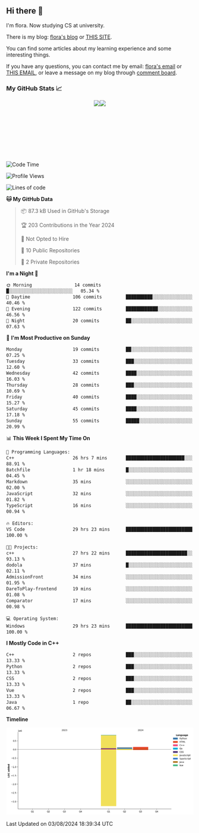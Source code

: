 ## Hi there 👋

I'm flora. Now studying CS at university. 

There is my blog: [flora's blog](https://florae006.github.io/) or [THIS SITE](https://dodolalorc.cn/). 

You can find some articles about my learning experience and some interesting things.

If you have any questions, you can contact me by email: [flora's email](mailto:chenflora124@gmail.com) or [THIS EMAIL](mailto:flora_chen2021@163.com), or leave a message on my blog through [comment board](https://florae006.github.io/comments/).

### My GitHub Stats 📈
<div style="display:flex;flex-direction:row;justify-content:center;">
  <img height="150" class="img" src="https://github-readme-stats.vercel.app/api?username=Florae006&count_private=true&show_icons=true&theme=graywhite&show_owner=true" />
  <img height="150" class="img" src="https://github-readme-stats.vercel.app/api/top-langs/?username=Florae006&layout=compact&theme=graywhite" />
</div>

<!--START_SECTION:waka-->
![Code Time](http://img.shields.io/badge/Code%20Time-124%20hrs%2046%20mins-blue)

![Profile Views](http://img.shields.io/badge/Profile%20Views-0-blue)

![Lines of code](https://img.shields.io/badge/From%20Hello%20World%20I%27ve%20Written-1.1%20million%20lines%20of%20code-blue)

**🐱 My GitHub Data** 

> 📦 87.3 kB Used in GitHub's Storage 
 > 
> 🏆 203 Contributions in the Year 2024
 > 
> 🚫 Not Opted to Hire
 > 
> 📜 10 Public Repositories 
 > 
> 🔑 2 Private Repositories 
 > 
**I'm a Night 🦉** 

```text
🌞 Morning                14 commits          █░░░░░░░░░░░░░░░░░░░░░░░░   05.34 % 
🌆 Daytime                106 commits         ██████████░░░░░░░░░░░░░░░   40.46 % 
🌃 Evening                122 commits         ████████████░░░░░░░░░░░░░   46.56 % 
🌙 Night                  20 commits          ██░░░░░░░░░░░░░░░░░░░░░░░   07.63 % 
```
📅 **I'm Most Productive on Sunday** 

```text
Monday                   19 commits          ██░░░░░░░░░░░░░░░░░░░░░░░   07.25 % 
Tuesday                  33 commits          ███░░░░░░░░░░░░░░░░░░░░░░   12.60 % 
Wednesday                42 commits          ████░░░░░░░░░░░░░░░░░░░░░   16.03 % 
Thursday                 28 commits          ███░░░░░░░░░░░░░░░░░░░░░░   10.69 % 
Friday                   40 commits          ████░░░░░░░░░░░░░░░░░░░░░   15.27 % 
Saturday                 45 commits          ████░░░░░░░░░░░░░░░░░░░░░   17.18 % 
Sunday                   55 commits          █████░░░░░░░░░░░░░░░░░░░░   20.99 % 
```


📊 **This Week I Spent My Time On** 

```text
💬 Programming Languages: 
C++                      26 hrs 7 mins       ██████████████████████░░░   88.91 % 
Batchfile                1 hr 18 mins        █░░░░░░░░░░░░░░░░░░░░░░░░   04.45 % 
Markdown                 35 mins             ░░░░░░░░░░░░░░░░░░░░░░░░░   02.00 % 
JavaScript               32 mins             ░░░░░░░░░░░░░░░░░░░░░░░░░   01.82 % 
TypeScript               16 mins             ░░░░░░░░░░░░░░░░░░░░░░░░░   00.94 % 

🔥 Editors: 
VS Code                  29 hrs 23 mins      █████████████████████████   100.00 % 

🐱‍💻 Projects: 
c++                      27 hrs 22 mins      ███████████████████████░░   93.13 % 
dodola                   37 mins             █░░░░░░░░░░░░░░░░░░░░░░░░   02.11 % 
AdmissionFront           34 mins             ░░░░░░░░░░░░░░░░░░░░░░░░░   01.95 % 
DareToPlay-frontend      19 mins             ░░░░░░░░░░░░░░░░░░░░░░░░░   01.08 % 
Comparator               17 mins             ░░░░░░░░░░░░░░░░░░░░░░░░░   00.98 % 

💻 Operating System: 
Windows                  29 hrs 23 mins      █████████████████████████   100.00 % 
```

**I Mostly Code in C++** 

```text
C++                      2 repos             ███░░░░░░░░░░░░░░░░░░░░░░   13.33 % 
Python                   2 repos             ███░░░░░░░░░░░░░░░░░░░░░░   13.33 % 
CSS                      2 repos             ███░░░░░░░░░░░░░░░░░░░░░░   13.33 % 
Vue                      2 repos             ███░░░░░░░░░░░░░░░░░░░░░░   13.33 % 
Java                     1 repo              ██░░░░░░░░░░░░░░░░░░░░░░░   06.67 % 
```



**Timeline**

![Lines of Code chart](https://raw.githubusercontent.com/Florae006/Florae006/main/assets/bar_graph.png)


 Last Updated on 03/08/2024 18:39:34 UTC
<!--END_SECTION:waka-->

<!--
**Florae006/Florae006** is a ✨ _special_ ✨ repository because its `README.md` (this file) appears on your GitHub profile.

Here are some ideas to get you started:

- 🔭 I’m currently working on ...
- 🌱 I’m currently learning ...
- 👯 I’m looking to collaborate on ...
- 🤔 I’m looking for help with ...
- 💬 Ask me about ...
- 📫 How to reach me: ...
- 😄 Pronouns: ...
- ⚡ Fun fact: ...
  -->
